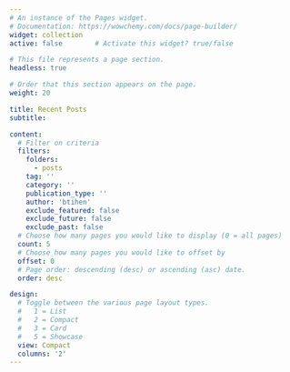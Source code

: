 ```yaml
---
# An instance of the Pages widget.
# Documentation: https://wowchemy.com/docs/page-builder/
widget: collection
active: false        # Activate this widget? true/false

# This file represents a page section.
headless: true

# Order that this section appears on the page.
weight: 20

title: Recent Posts
subtitle:

content:
  # Filter on criteria
  filters:
    folders:
      - posts
    tag: ''
    category: ''
    publication_type: ''
    author: 'btihen'
    exclude_featured: false
    exclude_future: false
    exclude_past: false
  # Choose how many pages you would like to display (0 = all pages)
  count: 5
  # Choose how many pages you would like to offset by
  offset: 0
  # Page order: descending (desc) or ascending (asc) date.
  order: desc

design:
  # Toggle between the various page layout types.
  #   1 = List
  #   2 = Compact
  #   3 = Card
  #   5 = Showcase
  view: Compact
  columns: '2'
---
```

